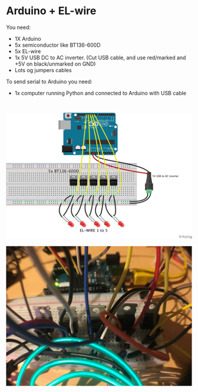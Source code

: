 # Arduino + EL-wire

You need:
* 1X Arduino
* 5x semiconductor like BT136-600D
* 5x EL-wire
* 1x 5V USB DC to AC inverter. (Cut USB cable, and use red/marked and +5V on black/unmarked on GND)
* Lots og jumpers cables

To send serial to Arduino you need:
* 1x computer running Python and connected to Arduino with USB cable
<br>

<img src="https://github.com/larsgimse/arduino/blob/master/elwire/5x%20EL-wire%20Arduino_bb.png"><br>
<br>
<img src="https://github.com/larsgimse/arduino/blob/master/elwire/IMG_4549.JPG">

 
 
